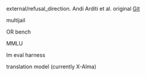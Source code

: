 external/refusal_direction. Andi Arditi et al. original  [Git](https://github.com/andyrdt/refusal_direction)

multijail 

OR bench

MMLU

lm eval harness

translation model (currently X-Alma)

